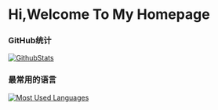 # Hi,Welcome To My Homepage

### GitHub统计
[![GithubStats](https://github-readme-stats.vercel.app/api?username=Q-1515&show_icons=true&theme=buefy&count_private=true)](https://github.com/Q-1515)

### 最常用的语言
[![Most Used Languages](https://github-readme-stats.vercel.app/api/top-langs/?username=Q-1515&theme=dark&layout=compact)](https://github.com/Q-1515)
